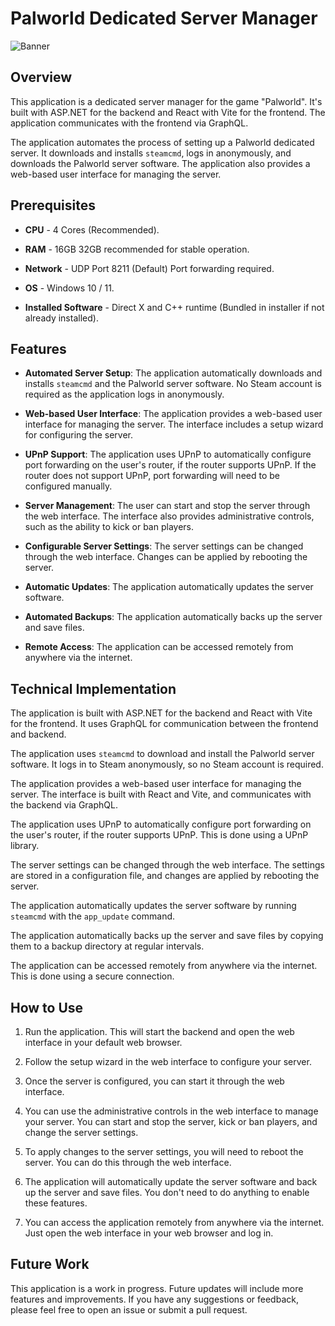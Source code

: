 # Palworld Dedicated Server Manager

![Banner](https://github.com/james-haddock/palworld-server-manager/assets/123553781/216e5b6a-4a14-4c44-a879-7090e1f9e076)

## Overview

This application is a dedicated server manager for the game "Palworld". It's built with ASP.NET for the backend and React with Vite for the frontend. The application communicates with the frontend via GraphQL.

The application automates the process of setting up a Palworld dedicated server. It downloads and installs `steamcmd`, logs in anonymously, and downloads the Palworld server software. The application also provides a web-based user interface for managing the server.

## Prerequisites

- **CPU** - 4 Cores (Recommended).

- **RAM** - 16GB
32GB recommended for stable operation.

- **Network** - UDP Port 8211 (Default) Port forwarding required.

- **OS** - Windows 10 / 11.

- **Installed Software** - Direct X and C++ runtime (Bundled in installer if not already installed).

## Features

- **Automated Server Setup**: The application automatically downloads and installs `steamcmd` and the Palworld server software. No Steam account is required as the application logs in anonymously.

- **Web-based User Interface**: The application provides a web-based user interface for managing the server. The interface includes a setup wizard for configuring the server.

- **UPnP Support**: The application uses UPnP to automatically configure port forwarding on the user's router, if the router supports UPnP. If the router does not support UPnP, port forwarding will need to be configured manually.

- **Server Management**: The user can start and stop the server through the web interface. The interface also provides administrative controls, such as the ability to kick or ban players.

- **Configurable Server Settings**: The server settings can be changed through the web interface. Changes can be applied by rebooting the server.

- **Automatic Updates**: The application automatically updates the server software.

- **Automated Backups**: The application automatically backs up the server and save files.

- **Remote Access**: The application can be accessed remotely from anywhere via the internet.

## Technical Implementation

The application is built with ASP.NET for the backend and React with Vite for the frontend. It uses GraphQL for communication between the frontend and backend.

The application uses `steamcmd` to download and install the Palworld server software. It logs in to Steam anonymously, so no Steam account is required.

The application provides a web-based user interface for managing the server. The interface is built with React and Vite, and communicates with the backend via GraphQL.

The application uses UPnP to automatically configure port forwarding on the user's router, if the router supports UPnP. This is done using a UPnP library.

The server settings can be changed through the web interface. The settings are stored in a configuration file, and changes are applied by rebooting the server.

The application automatically updates the server software by running `steamcmd` with the `app_update` command.

The application automatically backs up the server and save files by copying them to a backup directory at regular intervals.

The application can be accessed remotely from anywhere via the internet. This is done using a secure connection.

## How to Use

1. Run the application. This will start the backend and open the web interface in your default web browser.

2. Follow the setup wizard in the web interface to configure your server.

3. Once the server is configured, you can start it through the web interface.

4. You can use the administrative controls in the web interface to manage your server. You can start and stop the server, kick or ban players, and change the server settings.

5. To apply changes to the server settings, you will need to reboot the server. You can do this through the web interface.

6. The application will automatically update the server software and back up the server and save files. You don't need to do anything to enable these features.

7. You can access the application remotely from anywhere via the internet. Just open the web interface in your web browser and log in.

## Future Work

This application is a work in progress. Future updates will include more features and improvements. If you have any suggestions or feedback, please feel free to open an issue or submit a pull request.
